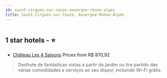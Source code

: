 ```yaml
---
id: saint-cirgues-sur-couze-auvergne-rhone-alpes
title: Saint-Cirgues-sur-Couze, Auvergne-Rhône-Alpes
---
```


<center><img src="https://i.travelapi.com/hotels/42000000/41510000/41508600/41508548/3a7b3c14_z.jpg" alt="" /></center>


##  1 star hotels - ⭐️

-    [Château Les 4 Saisons](https://www.hurb.com/br/aud/https://www.hurb.com/br/hotels/saint-cirgues-sur-couze/chateau-les-4-saisons-HT-ESQU?cmp=18055) Prices from R$ 870,92
   > Desfrute de fantásticas vistas a partir do jardim ou tire partido das várias comodidades e serviços ao seu dispor, incluindo Wi-Fi grátis.
